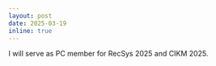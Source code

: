 ```yaml
---
layout: post
date: 2025-03-19
inline: true
---
```


I will serve as PC member for RecSys 2025 and CIKM 2025.
